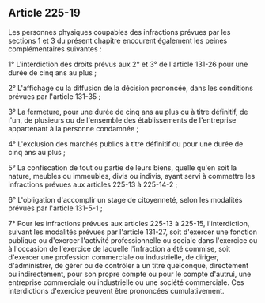 Article 225-19
----
Les personnes physiques coupables des infractions prévues par les sections 1 et
3 du présent chapitre encourent également les peines complémentaires suivantes :

1° L'interdiction des droits prévus aux 2° et 3° de l'article 131-26 pour une
durée de cinq ans au plus ;

2° L'affichage ou la diffusion de la décision prononcée, dans les conditions
prévues par l'article 131-35 ;

3° La fermeture, pour une durée de cinq ans au plus ou à titre définitif, de
l'un, de plusieurs ou de l'ensemble des établissements de l'entreprise
appartenant à la personne condamnée ;

4° L'exclusion des marchés publics à titre définitif ou pour une durée de cinq
ans au plus ;

5° La confiscation de tout ou partie de leurs biens, quelle qu'en soit la
nature, meubles ou immeubles, divis ou indivis, ayant servi à commettre les
infractions prévues aux articles 225-13 à 225-14-2 ;

6° L'obligation d'accomplir un stage de citoyenneté, selon les modalités prévues
par l'article 131-5-1 ;

7° Pour les infractions prévues aux articles 225-13 à 225-15, l'interdiction,
suivant les modalités prévues par l'article 131-27, soit d'exercer une fonction
publique ou d'exercer l'activité professionnelle ou sociale dans l'exercice ou à
l'occasion de l'exercice de laquelle l'infraction a été commise, soit d'exercer
une profession commerciale ou industrielle, de diriger, d'administrer, de gérer
ou de contrôler à un titre quelconque, directement ou indirectement, pour son
propre compte ou pour le compte d'autrui, une entreprise commerciale ou
industrielle ou une société commerciale. Ces interdictions d'exercice peuvent
être prononcées cumulativement.

